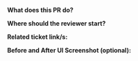 **What does this PR do?**

**Where should the reviewer start?**

**Related ticket link/s:**

**Before and After UI Screenshot (optional):**
